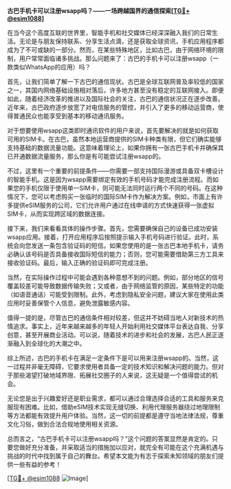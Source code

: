 **古巴手机卡可以注册wsapp吗？——一场跨越国界的通信探索[[TG💪+ @esim1088](https://t.me/s/esim1088)]**

在当今这个高度互联的世界里，智能手机和社交媒体已经深深融入我们的日常生活。无论是与朋友保持联系、分享生活点滴，还是获取全球资讯，手机应用程序都成为了不可或缺的一部分。然而，在某些特殊地区，比如古巴，由于网络环境的限制，用户常常面临诸多挑战。那么问题来了：古巴的手机卡可以注册wsapp（一款类似WhatsApp的应用）吗？

首先，让我们简单了解一下古巴的通信现状。古巴是全球互联网普及率较低的国家之一，其国内网络基础设施相对落后，许多地方甚至没有稳定的互联网接入。即便如此，随着经济改革的推进以及国际社会的关注，古巴的通信状况正在逐步改善。近年来，古巴政府逐步放宽了对电信服务的管控，并引入了更多的移动运营商，使得普通民众也能享受到基本的移动通讯服务。

对于想要使用wsapp这类即时通讯软件的用户来说，首先要解决的就是如何获取可用的SIM卡。在古巴，虽然本地运营商提供的SIM卡种类有限，但它们确实能够支持基础的数据流量功能。这意味着理论上，如果你拥有一张古巴手机卡并确保其已开通数据流量服务，那么你是有可能尝试注册wsapp的。

不过，这里有一个重要的前提条件——你需要一部支持国际漫游或具备双卡槽设计的智能手机。这是因为wsapp需要绑定有效的手机号码才能完成注册流程。而如果您的手机仅限于使用单一SIM卡，则可能无法同时运行两个不同的号码。在这种情况下，您可以考虑购买一张临时的国际SIM卡作为解决方案。例如，市面上有许多提供eSIM服务的公司，它们允许用户通过在线申请的方式快速获得一张虚拟SIM卡，从而实现跨区域的数据连接。

接下来，我们来看看具体的操作步骤。首先，您需要确保自己的设备已成功安装wsapp应用。接着，打开应用程序后按照提示输入手机号码进行验证。此时，系统会向您发送一条包含验证码的短信。如果您使用的是一张古巴本地手机卡，请务必确认该号码是否具备接收国际短信的能力；否则，您可能需要借助第三方工具来接收验证码。最后，输入正确的验证码即可完成注册。

当然，在实际操作过程中可能会遇到各种意想不到的问题。例如，部分地区的信号覆盖较差可能导致数据传输失败；又或者，由于网络监管的原因，某些特定的功能（如语音通话）可能受到限制。此外，考虑到隐私安全问题，建议大家在使用此类应用时妥善保管个人信息，避免泄露敏感内容。

值得一提的是，尽管古巴的通信条件相对较差，但这并不妨碍当地人对新技术的热情追求。事实上，近年来越来越多的年轻人开始利用社交媒体平台表达自我、分享创意，甚至开展商业活动。可以说，随着技术的进步和社会的发展，古巴人民正逐渐融入到全球化的大潮之中。

综上所述，古巴的手机卡在满足一定条件下是可以用来注册wsapp的。当然，这一过程并非毫无障碍，它要求使用者具备一定的技术知识和解决问题的能力。但对于那些渴望打破地域界限、拓展社交圈子的人来说，这无疑是一个值得尝试的机会。

无论您是出于兴趣爱好还是职业需求，都可以通过合理选择合适的工具和服务来克服现有困难。比如，借助eSIM技术实现无缝切换、利用代理服务器绕过地理限制等方法都能有效提升用户体验。当然，这一切的前提都是遵守当地法律法规，尊重文化习俗，做到合法合规地使用相关资源。

总而言之，“古巴手机卡可以注册wsapp吗？”这个问题的答案显然是肯定的。只要您做好充分准备，并采取适当的措施加以应对，就完全有可能在这个充满机遇与挑战的时代中找到属于自己的舞台。希望本文能为有志于探索未知领域的朋友们提供一些有益的参考！

[[TG💪+ @esim1088](https://t.me/s/esim1088) ![Image](https://i.postimg.cc/4NQfJmqS/Snipaste-2025-05-13-00-14-12.png)]